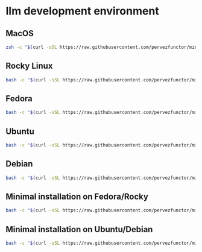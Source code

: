 # Ilm development environment

## MacOS

```bash
zsh -c "$(curl -sSL https://raw.githubusercontent.com/pervezfunctor/mini-dotfiles/master/installers/macos/desktop)"
```

## Rocky Linux

```bash
bash -c "$(curl -sSL https://raw.githubusercontent.com/pervezfunctor/mini-dotfiles/master/installers/dnf/rocky)"
```

## Fedora

```bash
bash -c "$(curl -sSL https://raw.githubusercontent.com/pervezfunctor/mini-dotfiles/master/installers/dnf/fedora)"
```

## Ubuntu

```bash
bash -c "$(curl -sSL https://raw.githubusercontent.com/pervezfunctor/mini-dotfiles/master/installers/apt/ubuntu)"
```

## Debian

```bash
bash -c "$(curl -sSL https://raw.githubusercontent.com/pervezfunctor/mini-dotfiles/master/installers/apt/debian)"
```

## Minimal installation on Fedora/Rocky

```bash
bash -c "$(curl -sSL https://raw.githubusercontent.com/pervezfunctor/mini-dotfiles/master/installers/dnf/min)"
```

## Minimal installation on Ubuntu/Debian

```bash
bash -c "$(curl -sSL https://raw.githubusercontent.com/pervezfunctor/mini-dotfiles/master/installers/apt/min)"
```
